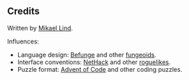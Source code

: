 ## Credits

Written by [Mikael Lind](https://github.com/elemel).

Influences:

- Language design: [Befunge](https://en.wikipedia.org/wiki/Befunge) and other [fungeoids](https://esolangs.org/wiki/Fungeoid).
- Interface conventions: [NetHack](https://www.nethack.org/) and other [roguelikes](https://en.wikipedia.org/wiki/Roguelike).
- Puzzle format: [Advent of Code](https://adventofcode.com/) and other coding puzzles.
